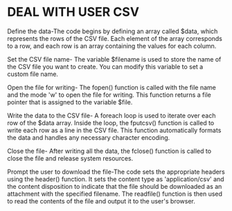 # DEAL WITH USER CSV

Define the data-The code begins by defining an array called $data, which represents the rows of the CSV file. Each element of the array corresponds to a row, and each row is an array containing the values for each column.

Set the CSV file name- The variable $filename is used to store the name of the CSV file you want to create. You can modify this variable to set a custom file name.

Open the file for writing- The fopen() function is called with the file name and the mode 'w' to open the file for writing. This function returns a file pointer that is assigned to the variable $file.

Write the data to the CSV file- A foreach loop is used to iterate over each row of the $data array. Inside the loop, the fputcsv() function is called to write each row as a line in the CSV file. This function automatically formats the data and handles any necessary character encoding.

Close the file- After writing all the data, the fclose() function is called to close the file and release system resources.

Prompt the user to download the file-The code sets the appropriate headers using the header() function. It sets the content type as 'application/csv' and the content disposition to indicate that the file should be downloaded as an attachment with the specified filename. The readfile() function is then used to read the contents of the file and output it to the user's browser.
